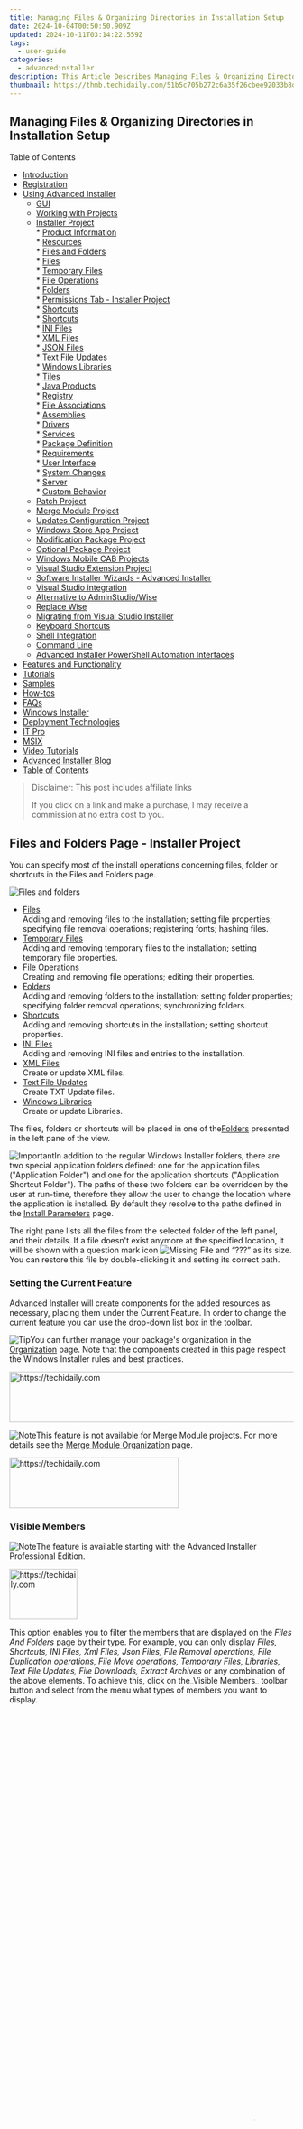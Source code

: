 ```yaml
---
title: Managing Files & Organizing Directories in Installation Setup
date: 2024-10-04T00:50:50.909Z
updated: 2024-10-11T03:14:22.559Z
tags:
  - user-guide
categories:
  - advancedinstaller
description: This Article Describes Managing Files & Organizing Directories in Installation Setup
thumbnail: https://thmb.techidaily.com/51b5c705b272c6a35f26cbee92033b8d25124b814164fccb1a1f598c30e520f7.jpg
---
```


## Managing Files & Organizing Directories in Installation Setup

Table of Contents

* [Introduction](https://tools.techidaily.com/advancedinstaller/products/)
* [Registration](https://tools.techidaily.com/advancedinstaller/products/)
* [Using Advanced Installer](https://tools.techidaily.com/advancedinstaller/products/)  
   * [GUI](https://tools.techidaily.com/advancedinstaller/products/)  
   * [Working with Projects](https://tools.techidaily.com/advancedinstaller/products/)  
   * [Installer Project](https://tools.techidaily.com/advancedinstaller/products/)  
         * [Product Information](https://tools.techidaily.com/advancedinstaller/products/)  
         * [Resources](https://tools.techidaily.com/advancedinstaller/products/)  
                  * [Files and Folders](https://tools.techidaily.com/advancedinstaller/products/)  
                              * [Files](https://tools.techidaily.com/advancedinstaller/products/)  
                              * [Temporary Files](https://tools.techidaily.com/advancedinstaller/products/)  
                              * [File Operations](https://tools.techidaily.com/advancedinstaller/products/)  
                              * [Folders](https://tools.techidaily.com/advancedinstaller/products/)  
                              * [Permissions Tab - Installer Project](https://tools.techidaily.com/advancedinstaller/products/)  
                              * [Shortcuts](https://tools.techidaily.com/advancedinstaller/products/)  
                              * [Shortcuts](https://tools.techidaily.com/advancedinstaller/products/)  
                              * [INI Files](https://tools.techidaily.com/advancedinstaller/products/)  
                              * [XML Files](https://tools.techidaily.com/advancedinstaller/products/)  
                              * [JSON Files](https://tools.techidaily.com/advancedinstaller/products/)  
                              * [Text File Updates](https://tools.techidaily.com/advancedinstaller/products/)  
                              * [Windows Libraries](https://tools.techidaily.com/advancedinstaller/products/)  
                  * [Tiles](https://tools.techidaily.com/advancedinstaller/products/)  
                  * [Java Products](https://tools.techidaily.com/advancedinstaller/products/)  
                  * [Registry](https://tools.techidaily.com/advancedinstaller/products/)  
                  * [File Associations](https://tools.techidaily.com/advancedinstaller/products/)  
                  * [Assemblies](https://tools.techidaily.com/advancedinstaller/products/)  
                  * [Drivers](https://tools.techidaily.com/advancedinstaller/products/)  
                  * [Services](https://tools.techidaily.com/advancedinstaller/products/)  
         * [Package Definition](https://tools.techidaily.com/advancedinstaller/products/)  
         * [Requirements](https://tools.techidaily.com/advancedinstaller/products/)  
         * [User Interface](https://tools.techidaily.com/advancedinstaller/products/)  
         * [System Changes](https://tools.techidaily.com/advancedinstaller/products/)  
         * [Server](https://tools.techidaily.com/advancedinstaller/products/)  
         * [Custom Behavior](https://tools.techidaily.com/advancedinstaller/products/)  
   * [Patch Project](https://tools.techidaily.com/advancedinstaller/products/)  
   * [Merge Module Project](https://tools.techidaily.com/advancedinstaller/products/)  
   * [Updates Configuration Project](https://tools.techidaily.com/advancedinstaller/products/)  
   * [Windows Store App Project](https://tools.techidaily.com/advancedinstaller/products/)  
   * [Modification Package Project](https://tools.techidaily.com/advancedinstaller/products/)  
   * [Optional Package Project](https://tools.techidaily.com/advancedinstaller/products/)  
   * [Windows Mobile CAB Projects](https://tools.techidaily.com/advancedinstaller/products/)  
   * [Visual Studio Extension Project](https://tools.techidaily.com/advancedinstaller/products/)  
   * [Software Installer Wizards - Advanced Installer](https://tools.techidaily.com/advancedinstaller/products/)  
   * [Visual Studio integration](https://tools.techidaily.com/advancedinstaller/products/)  
   * [Alternative to AdminStudio/Wise](https://tools.techidaily.com/advancedinstaller/products/)  
   * [Replace Wise](https://tools.techidaily.com/advancedinstaller/products/)  
   * [Migrating from Visual Studio Installer](https://tools.techidaily.com/advancedinstaller/products/)  
   * [Keyboard Shortcuts](https://tools.techidaily.com/advancedinstaller/products/)  
   * [Shell Integration](https://tools.techidaily.com/advancedinstaller/products/)  
   * [Command Line](https://tools.techidaily.com/advancedinstaller/products/)  
   * [Advanced Installer PowerShell Automation Interfaces](https://tools.techidaily.com/advancedinstaller/products/)
* [Features and Functionality](https://tools.techidaily.com/advancedinstaller/products/)
* [Tutorials](https://tools.techidaily.com/advancedinstaller/products/)
* [Samples](https://tools.techidaily.com/advancedinstaller/products/)
* [How-tos](https://tools.techidaily.com/advancedinstaller/products/)
* [FAQs](https://tools.techidaily.com/advancedinstaller/products/)
* [Windows Installer](https://tools.techidaily.com/advancedinstaller/products/)
* [Deployment Technologies](https://tools.techidaily.com/advancedinstaller/products/)
* [IT Pro](https://tools.techidaily.com/advancedinstaller/products/)
* [MSIX](https://tools.techidaily.com/advancedinstaller/products/)
* [Video Tutorials](https://tools.techidaily.com/advancedinstaller/products/)
* [Advanced Installer Blog](https://tools.techidaily.com/advancedinstaller/products/)
* [Table of Contents](https://tools.techidaily.com/advancedinstaller/products/)

>  Disclaimer: This post includes affiliate links
>
>  If you click on a link and make a purchase, I may receive a commission at no extra cost to you.
>

## Files and Folders Page - Installer Project

You can specify most of the install operations concerning files, folder or shortcuts in the Files and Folders page.

![Files and folders](https://cdn.advancedinstaller.com/img/ui/files-and-folders.png "Files and folders")  

* [Files](https://tools.techidaily.com/advancedinstaller/products/)  
 Adding and removing files to the installation; setting file properties; specifying file removal operations; registering fonts; hashing files.
* [Temporary Files](https://tools.techidaily.com/advancedinstaller/products/)  
Adding and removing temporary files to the installation; setting temporary file properties.
* [File Operations](https://tools.techidaily.com/advancedinstaller/products/)  
Creating and removing file operations; editing their properties.
* [Folders](https://tools.techidaily.com/advancedinstaller/products/)  
 Adding and removing folders to the installation; setting folder properties; specifying folder removal operations; synchronizing folders.
* [Shortcuts](https://tools.techidaily.com/advancedinstaller/products/)  
 Adding and removing shortcuts in the installation; setting shortcut properties.
* [INI Files](https://tools.techidaily.com/advancedinstaller/products/)  
 Adding and removing INI files and entries to the installation.
* [XML Files](https://tools.techidaily.com/advancedinstaller/products/)  
 Create or update XML files.
* [Text File Updates](https://tools.techidaily.com/advancedinstaller/products/)  
 Create TXT Update files.
* [Windows Libraries](https://tools.techidaily.com/advancedinstaller/products/)  
 Create or update Libraries.

The files, folders or shortcuts will be placed in one of the[Folders](https://tools.techidaily.com/advancedinstaller/products/) presented in the left pane of the view. 

![Important](https://cdn.advancedinstaller.com/svg/common/IconMessageInfo.svg)In addition to the regular Windows Installer folders, there are two special application folders defined: one for the application files ("Application Folder") and one for the application shortcuts ("Application Shortcut Folder"). The paths of these two folders can be overridden by the user at run-time, therefore they allow the user to change the location where the application is installed. By default they resolve to the paths defined in the [Install Parameters](https://tools.techidaily.com/advancedinstaller/products/) page.

The right pane lists all the files from the selected folder of the left panel, and their details. If a file doesn't exist anymore at the specified location, it will be shown with a question mark icon ![Missing File](https://cdn.advancedinstaller.com/img/gfx/missing-file.png "Missing File") and “???” as its size. You can restore this file by double-clicking it and setting its correct path.

### Setting the Current Feature

Advanced Installer will create components for the added resources as necessary, placing them under the Current Feature. In order to change the current feature you can use the drop-down list box in the toolbar.

![Tip](https://cdn.advancedinstaller.com/svg/common/IconMessageTip.svg)You can further manage your package's organization in the [Organization](https://tools.techidaily.com/advancedinstaller/products/) page. Note that the components created in this page respect the Windows Installer rules and best practices.

<!-- affiliate ads begin -->
<a href="https://aligracehair.sjv.io/c/5597632/1997722/19272" target="_top" id="1997722">
  <img src="//a.impactradius-go.com/display-ad/19272-1997722" border="0" alt="https://techidaily.com" width="728" height="90"/>
</a>
<img height="0" width="0" src="https://aligracehair.sjv.io/i/5597632/1997722/19272" style="position:absolute;visibility:hidden;" border="0" />
<!-- affiliate ads end -->

![Note](https://cdn.advancedinstaller.com/svg/common/IconMessageNote.svg)This feature is not available for Merge Module projects. For more details see the [Merge Module Organization](https://tools.techidaily.com/advancedinstaller/products/) page.

<!-- affiliate ads begin -->
<a href="https://wigfever.sjv.io/c/5597632/2005183/22899" target="_top" id="2005183">
  <img src="//a.impactradius-go.com/display-ad/22899-2005183" border="0" alt="https://techidaily.com" width="300" height="90"/>
</a>
<img height="0" width="0" src="https://wigfever.sjv.io/i/5597632/2005183/22899" style="position:absolute;visibility:hidden;" border="0" />
<!-- affiliate ads end -->

### Visible Members

![Note](https://cdn.advancedinstaller.com/svg/common/IconMessageNote.svg)The feature is available starting with the Advanced Installer Professional Edition.

<!-- affiliate ads begin -->
<a href="https://bluettiit.sjv.io/c/5597632/2148127/17093" target="_top" id="2148127">
  <img src="//a.impactradius-go.com/display-ad/17093-2148127" border="0" alt="https://techidaily.com" width="120" height="90"/>
</a>
<img height="0" width="0" src="https://bluettiit.sjv.io/i/5597632/2148127/17093" style="position:absolute;visibility:hidden;" border="0" />
<!-- affiliate ads end -->

This option enables you to filter the members that are displayed on the _Files And Folders_ page by their type. For example, you can only display _Files, Shortcuts, INI Files, Xml Files, Json Files, File Removal operations, File Duplication operations, File Move operations, Temporary Files, Libraries, Text File Updates, File Downloads, Extract Archives_ or any combination of the above elements. To achieve this, click on the_Visible Members_ toolbar button and select from the menu what types of members you want to display.

<!-- affiliate ads begin -->
<span id="1834903">
					<video width="864" height="1536" style="cursor:pointer"
           poster="//a.impactradius-go.com/display-clicktoplayimage/1834903.png"
           onclick="if(!this.playClicked){this.play();this.setAttribute('controls',true);this.playClicked=true;}">
	   <source src="//a.impactradius-go.com/display-ad/16836-1834903">
	   <img src="//a.impactradius-go.com/display-clicktoplayimage/1834903.png" style="border: none; height: 100%; width: 100%; object-fit: contain">
	</video>
	<div style="width:540px;text-align:center"><a href="javascript:window.open(decodeURIComponent('https%3A%2F%2F25home.pxf.io%2Fc%2F5597632%2F1834903%2F16836'), '_blank');void(0);">Click here</a></div>
</span>
<img height="0" width="0" src="https://imp.pxf.io/i/5597632/1834903/16836" style="position:absolute;visibility:hidden;" border="0" />
<!-- affiliate ads end -->

## Topics

* [Files](https://tools.techidaily.com/advancedinstaller/products/)  
Working with files in the Files and Folders page in the Installer Project.
* [Temporary Files](https://tools.techidaily.com/advancedinstaller/products/)  
Working with temporary files and folders.
* [File Operations](https://tools.techidaily.com/advancedinstaller/products/)  
Copy, move, remove files.
* [Folders](https://tools.techidaily.com/advancedinstaller/products/)  
Working with folders in the Files and Folders page in the Installer Project.
* [Permissions Tab - Installer Project](https://tools.techidaily.com/advancedinstaller/products/)  
How to set permission for Advanced Installer objects: files, folders, registry keys and value.
* [Shortcuts](https://tools.techidaily.com/advancedinstaller/products/)  
Working with shortcuts in the Files and Folders page.
* [Shortcuts](https://tools.techidaily.com/advancedinstaller/products/)  
Working with shortcuts in the Files and Folders page.
* [INI Files](https://tools.techidaily.com/advancedinstaller/products/)  
Working with INI files in the Files and Folders page.
* [XML Files](https://tools.techidaily.com/advancedinstaller/products/)  
Create and edit XML files.
* [JSON Files](https://tools.techidaily.com/advancedinstaller/products/)  
Create and edit JSON files.
* [Text File Updates](https://tools.techidaily.com/advancedinstaller/products/)  
Create Text File Updates
* [Windows Libraries](https://tools.techidaily.com/advancedinstaller/products/)  
Create and update Windows Libraries.

#### Did you find this page useful?

Please give it a rating:

 Thanks!

#### Report a problem on this page

Information is incorrect or missing

Information is unclear or confusing

Something else

#### Can you tell us what’s wrong?

Send message

<ins class="adsbygoogle"
     style="display:block"
     data-ad-format="autorelaxed"
     data-ad-client="ca-pub-7571918770474297"
     data-ad-slot="1223367746"></ins>

<ins class="adsbygoogle"
     style="display:block"
     data-ad-client="ca-pub-7571918770474297"
     data-ad-slot="8358498916"
     data-ad-format="auto"
     data-full-width-responsive="true"></ins>

<span class="atpl-alsoreadstyle">Also read:</span>
<div><ul>
<li><a href="https://fox-pages.techidaily.com/1-powerpoint-presentation-rescue-effortless-retrieval-of-lost-ppts/"><u>1. PowerPoint Presentation Rescue: Effortless Retrieval of Lost PPTs</u></a></li>
<li><a href="https://extra-tips.techidaily.com/2024-approved-a-detailed-guide-youtubes-most-engaging-storytellers-in-23/"><u>2024 Approved A Detailed Guide YouTube's Most Engaging Storytellers in '23</u></a></li>
<li><a href="https://fox-boxes.techidaily.com/2024-approved-expert-techniques-for-transforming-mp4-files-with-vlc/"><u>2024 Approved Expert Techniques for Transforming MP4 Files with VLC</u></a></li>
<li><a href="https://fox-web3.techidaily.com/5-most-effective-methods-for-capturing-presentations-with-powerpoint/"><u>5 Most Effective Methods for Capturing Presentations with PowerPoint</u></a></li>
<li><a href="https://fox-web3.techidaily.com/exploring-the-app-settings-tab-functions-and-use-cases/"><u>Exploring the 'App Settings' Tab: Functions and Use Cases</u></a></li>
<li><a href="https://android-location-track.techidaily.com/how-to-detect-and-remove-spyware-on-vivo-v29-drfone-by-drfone-virtual-android/"><u>How to Detect and Remove Spyware on Vivo V29? | Dr.fone</u></a></li>
<li><a href="https://fox-web3.techidaily.com/how-to-monitor-and-update-your-softwares-file-size-metrics-effectively/"><u>How to Monitor and Update Your Software's File Size Metrics Effectively</u></a></li>
<li><a href="https://fox-web3.techidaily.com/how-to-protect-pdf-files-with-passwords-three-easy-methods/"><u>How To Protect PDF Files with Passwords – Three Easy Methods</u></a></li>
<li><a href="https://change-location.techidaily.com/in-2024-15-best-strongest-pokemon-to-use-in-pokemon-go-pvp-leagues-for-vivo-s17-pro-drfone-by-drfone-virtual-android/"><u>In 2024, 15 Best Strongest Pokémon To Use in Pokémon GO PvP Leagues For Vivo S17 Pro | Dr.fone</u></a></li>
<li><a href="https://tech-savvy.techidaily.com/machine-learning-meets-numbers-game/"><u>Machine Learning Meets Numbers Game</u></a></li>
<li><a href="https://fox-web3.techidaily.com/modify-system-path-settings-a-comprehensive-guide/"><u>Modify System Path Settings: A Comprehensive Guide</u></a></li>
<li><a href="https://win11.techidaily.com/navigating-the-shutdown-of-windows-privacy-tools/"><u>Navigating the Shutdown of Windows Privacy Tools</u></a></li>
<li><a href="https://fox-web3.techidaily.com/personalized-sql-link-setup-page/"><u>Personalized SQL Link Setup Page</u></a></li>
<li><a href="https://fox-web3.techidaily.com/simple-tricks-seamlessly-connecting-your-iphone-with-itunes/"><u>Simple Tricks: Seamlessly Connecting Your iPhone with iTunes</u></a></li>
<li><a href="https://fox-web3.techidaily.com/step-by-step-guide-creating-your-own-usb-defender-key-for-windows-11-safety/"><u>Step-by-Step Guide: Creating Your Own USB Defender Key for Windows 11 Safety</u></a></li>
<li><a href="https://video-capture.techidaily.com/top-5-mac-superior-bandicam-alternates-for-2024/"><u>Top 5 Mac Superior Bandicam Alternates for 2024</u></a></li>
<li><a href="https://eaxpv-info.techidaily.com/webmvob/"><u>オンラインでの無料WEBM/VOB変換 - 動画専用ツール</u></a></li>
</ul></div>


